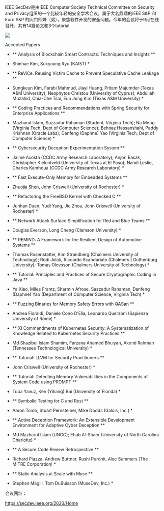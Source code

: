  IEEE SecDev是由IEEE Computer Society Technical Committee on Security and Privacy组织的一个比较年轻的安全学术会议，属于大名鼎鼎的IEEE S&P 和 Euro S&P 的同门师妹（弟），聚焦软件开发的安全问题。今年的会议将于9月在线召开，共有14篇论文和3个tutorial 

    
 

  ![](https://mmbiz.qpic.cn/sz_mmbiz_png/Ugr3WBm6odiclcLOqE4WxrnyVueb97G0F9aGfiamDq0nUxfShUkGLDia4VmH2KeWVKuEBB7qxXXOL16Y6RFS9ibx2Q/640?wx_fmt=png) 

    
 

  Accepted Papers 

  *   ** Analysis of Blockchain Smart Contracts: Techniques and Insights **   
 * Shinhae Kim, Sukyoung Ryu (KAIST) * 

 
 *   ** ReViCe: Reusing Victim Cache to Prevent Speculative Cache Leakage **   
 * Sungkeun Kim, Farabi Mahmud, Jiayi Huang, Pritam Majumder (Texas   
 A&M University); Neophytos Christou (University of Cyprus); Abdullah   
 Muzahid, Chia-Che Tsai, Eun Jung Kim (Texas A&M University) * 

 
 *   ** Coding Practices and Recommendations with Spring Security for Enterprise Applications **   
 * Mazharul Islam, Sazzadur Rahaman (Student, Virginia Tech); Na Meng   
 (Virginia Tech, Dept of Computer Science); Behnaz Hassanshahi, Paddy   
 Krishnan (Oracle Labs); Danfeng (Daphne) Yao (Virginia Tech, Dept of   
 Computer Science) * 

 
 *   ** Cybersecurity Deception Experimentation System **   
 * Jaime Acosta (CCDC Army Research Laboratory); Anjon Basak,   
 Christopher Kiekintveld (University of Texas at El Paso); Nandi Leslie,   
 Charles Kamhoua (CCDC Army Research Laboratory) * 

 
 *   ** Fast Execute-Only Memory for Embedded Systems **   
 * Zhuojia Shen, John Criswell (University of Rochester) * 

 
 *   ** Refactoring the FreeBSD Kernel with Checked C **   
 * Junhan Duan, Yudi Yang, Jie Zhou, John Criswell (University of Rochester) * 

 
 *   ** Network Attack Surface Simplification for Red and Blue Teams **   
 * Douglas Everson, Long Cheng (Clemson University) * 

 
 *   ** REMIND: A Framework for the Resilient Design of Automotive Systems **   
 * Thomas Rosenstatter, Kim Strandberg (Chalmers University of   
 Technology); Rodi Jolak, Riccardo Scandariato (Chalmers | Gothenburg   
 University); Tomas Olovsson (Chalmers University of Technology) * 

 
 *   ** Tutorial: Principles and Practices of Secure Cryptographic Coding in Java **   
 * Ya Xiao, Miles Frantz, Sharmin Afrose, Sazzadur Rahaman, Danfeng (Daphne) Yao (Department of Computer Science, Virginia Tech) * 

 
 *   ** Fuzzing Binaries for Memory Safety Errors with QASan **   
 * Andrea Fioraldi, Daniele Cono D’Elia, Leonardo Querzoni (Sapienza University of Rome) * 

 
 *   ** XI Commandments of Kubernetes Security: A Systematization of Knowledge Related to Kubernetes Security Practices **   
 * Md Shazibul Islam Shamim, Farzana Ahamed Bhuiyan, Akond Rahman (Tennessee Technological University) * 

 
 *   ** Tutorial: LLVM for Security Practitioners **   
 * John Criswell (University of Rochester) * 

 
 *   ** Tutorial: Detecting Memory Vulnerabilities in the Components of System Code using PROMPT **   
 * Tuba Yavuz, Ken (Yihang) Bai (University of Florida) * 

 
 *   ** Symbolic Testing for C and Rust **   
 * Aaron Tomb, Stuart Pernsteiner, Mike Dodds (Galois, Inc.) * 

 
 *   ** Active Deception Framework: An Extensible Development Environment for Adaptive Cyber Deception **   
 * Md Mazharul Islam (UNCC); Ehab Al-Shaer (University of North Carolina Charlotte) * 

 
 *   ** A Secure Code Review Retrospective **   
 * Richard Piazza, Andrew Buttner, Rushi Purohit, Alec Summers (The MITRE Corporation) * 

 
 *   ** Static Analysis at Scale with Muse **   
 * Stephen Magill, Tom DuBuisson (MuseDev, Inc.) * 

 
     
 

  会议网址： 

  https://secdev.ieee.org/2020/Home 

